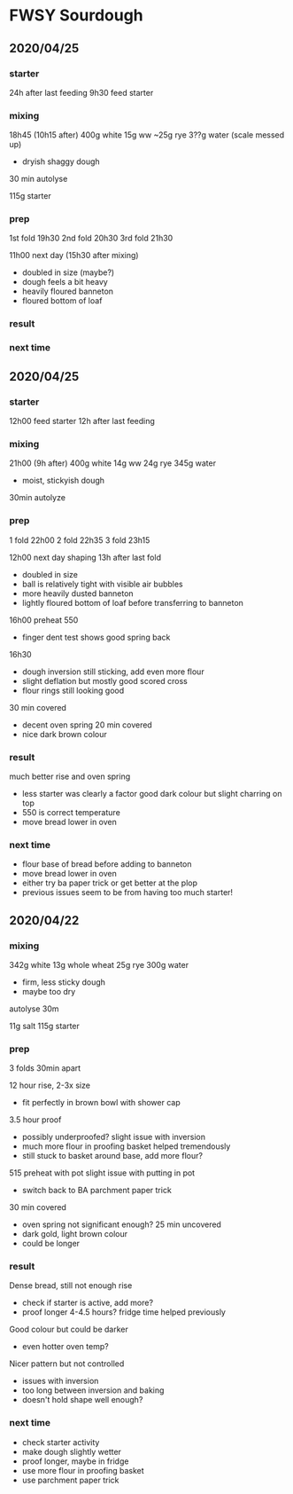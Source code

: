 # FWSY Sourdough

## 2020/04/25

### starter
24h after last feeding
9h30 feed starter

### mixing
18h45 (10h15 after)
400g white
15g ww
~25g rye
3??g water (scale messed up)
- dryish shaggy dough

30 min autolyse

115g starter

### prep
1st fold 19h30
2nd fold 20h30
3rd fold 21h30

11h00 next day
(15h30 after mixing)
- doubled in size (maybe?)
- dough feels a bit heavy
- heavily floured banneton 
- floured bottom of loaf



### result
### next time

## 2020/04/25

### starter
12h00 feed starter 12h after last feeding

### mixing

21h00 (9h after)
400g white
14g ww
24g rye
345g water
- moist, stickyish dough

30min autolyze

### prep
1 fold 22h00
2 fold 22h35
3 fold 23h15

12h00 next day
shaping 13h after last fold
- doubled in size
- ball is relatively tight with visible air bubbles
- more heavily dusted banneton
- lightly floured bottom of loaf before transferring to banneton

16h00
preheat 550
- finger dent test shows good spring back

16h30
- dough inversion still sticking, add even more flour
- slight deflation but mostly good
scored cross
- flour rings still looking good

30 min covered
- decent oven spring
20 min covered
- nice dark brown colour

### result
much better rise and oven spring
- less starter was clearly a factor
good dark colour but slight charring on top
- 550 is correct temperature
- move bread lower in oven

### next time
- flour base of bread before adding to banneton
- move bread lower in oven
- either try ba paper trick or get better at the plop
- previous issues seem to be from having too much starter!

## 2020/04/22

### mixing
342g white
13g whole wheat
25g rye
300g water
- firm, less sticky dough
- maybe too dry

autolyse 30m

11g salt
115g starter

### prep
3 folds 30min apart

12 hour rise, 2-3x size
- fit perfectly in brown bowl with shower cap

3.5 hour proof
- possibly underproofed?
slight issue with inversion
- much more flour in proofing basket helped tremendously
- still stuck to basket around base, add more flour?


515 preheat with pot
slight issue with putting in pot
- switch back to BA parchment paper trick

30 min covered
- oven spring not significant enough?
25 min uncovered
- dark gold, light brown colour
- could be longer


### result
Dense bread, still not enough rise
- check if starter is active, add more?
- proof longer 4-4.5 hours? fridge time helped previously

Good colour but could be darker
- even hotter oven temp?

Nicer pattern but not controlled
- issues with inversion 
- too long between inversion and baking 
- doesn't hold shape well enough?

### next time
- check starter activity
- make dough slightly wetter
- proof longer, maybe in fridge
- use more flour in proofing basket
- use parchment paper trick
